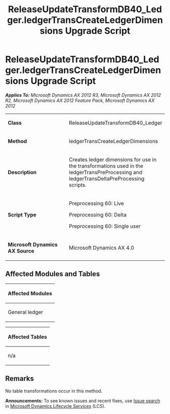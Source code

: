 ﻿---
title: ReleaseUpdateTransformDB40_Ledger.ledgerTransCreateLedgerDimensions Upgrade Script
TOCTitle: ReleaseUpdateTransformDB40_Ledger.ledgerTransCreateLedgerDimensions Upgrade Script
ms:assetid: 565f9b5c-617c-125e-7334-1cb99304af9e
ms:mtpsurl: https://msdn.microsoft.com/en-us/library/JJ736200(v=AX.60)
ms:contentKeyID: 49708375
ms.date: 05/18/2015
mtps_version: v=AX.60
---

# ReleaseUpdateTransformDB40\_Ledger.ledgerTransCreateLedgerDimensions Upgrade Script 


_**Applies To:** Microsoft Dynamics AX 2012 R3, Microsoft Dynamics AX 2012 R2, Microsoft Dynamics AX 2012 Feature Pack, Microsoft Dynamics AX 2012_

<table>
<colgroup>
<col style="width: 50%" />
<col style="width: 50%" />
</colgroup>
<tbody>
<tr class="odd">
<td><p><strong>Class</strong></p></td>
<td><p>ReleaseUpdateTransformDB40_Ledger</p></td>
</tr>
<tr class="even">
<td><p><strong>Method</strong></p></td>
<td><p>ledgerTransCreateLedgerDimensions</p></td>
</tr>
<tr class="odd">
<td><p><strong>Description</strong></p></td>
<td><p>Creates ledger dimensions for use in the transformations used in the ledgerTransPreProcessing and ledgerTransDeltaPreProcessing scripts.</p></td>
</tr>
<tr class="even">
<td><p><strong>Script Type</strong></p></td>
<td><p>Preprocessing 60: Live</p>
<p>Preprocessing 60: Delta</p>
<p>Preprocessing 60: Single user</p></td>
</tr>
<tr class="odd">
<td><p><strong>Microsoft Dynamics AX Source</strong></p></td>
<td><p>Microsoft Dynamics AX 4.0</p></td>
</tr>
</tbody>
</table>


## Affected Modules and Tables

<table>
<colgroup>
<col style="width: 100%" />
</colgroup>
<thead>
<tr class="header">
<th><p>Affected Modules</p></th>
</tr>
</thead>
<tbody>
<tr class="odd">
<td><p>General ledger</p></td>
</tr>
</tbody>
</table>


<table>
<colgroup>
<col style="width: 100%" />
</colgroup>
<thead>
<tr class="header">
<th><p>Affected Tables</p></th>
</tr>
</thead>
<tbody>
<tr class="odd">
<td><p>n/a</p></td>
</tr>
</tbody>
</table>


## Remarks

No table transformations occur in this method.

  
**Announcements:** To see known issues and recent fixes, use [Issue search](http://go.microsoft.com/fwlink/?linkid=389258) in [Microsoft Dynamics Lifecycle Services](http://go.microsoft.com/fwlink/?linkid=306505) (LCS).


